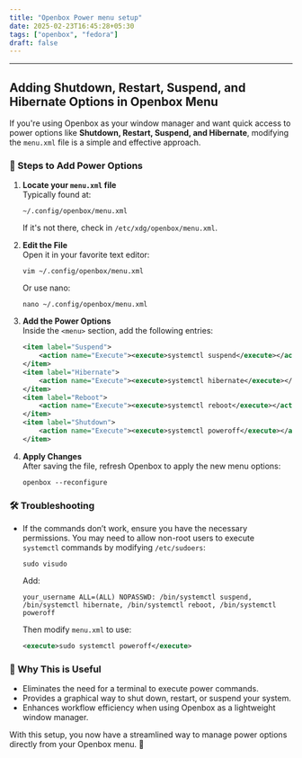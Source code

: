 ```yaml
---
title: "Openbox Power menu setup"
date: 2025-02-23T16:45:28+05:30
tags: ["openbox", "fedora"]
draft: false
---
```


---

## Adding Shutdown, Restart, Suspend, and Hibernate Options in Openbox Menu

If you're using Openbox as your window manager and want quick access to power options like **Shutdown, Restart, Suspend, and Hibernate**, modifying the `menu.xml` file is a simple and effective approach.

### 📌 Steps to Add Power Options

1. **Locate your `menu.xml` file**  
   Typically found at:  
   ```
   ~/.config/openbox/menu.xml
   ```
   If it's not there, check in `/etc/xdg/openbox/menu.xml`.

2. **Edit the File**  
   Open it in your favorite text editor:
   ```
   vim ~/.config/openbox/menu.xml
   ```
   Or use nano:
   ```
   nano ~/.config/openbox/menu.xml
   ```

3. **Add the Power Options**  
   Inside the `<menu>` section, add the following entries:

   ```xml
   <item label="Suspend">
       <action name="Execute"><execute>systemctl suspend</execute></action>
   </item>
   <item label="Hibernate">
       <action name="Execute"><execute>systemctl hibernate</execute></action>
   </item>
   <item label="Reboot">
       <action name="Execute"><execute>systemctl reboot</execute></action>
   </item>
   <item label="Shutdown">
       <action name="Execute"><execute>systemctl poweroff</execute></action>
   </item>
   ```

4. **Apply Changes**  
   After saving the file, refresh Openbox to apply the new menu options:  
   ```
   openbox --reconfigure
   ```

### 🛠️ Troubleshooting

- If the commands don’t work, ensure you have the necessary permissions. You may need to allow non-root users to execute `systemctl` commands by modifying `/etc/sudoers`:
  ```
  sudo visudo
  ```
  Add:
  ```
  your_username ALL=(ALL) NOPASSWD: /bin/systemctl suspend, /bin/systemctl hibernate, /bin/systemctl reboot, /bin/systemctl poweroff
  ```
  Then modify `menu.xml` to use:
  ```xml
  <execute>sudo systemctl poweroff</execute>
  ```

### 🎯 Why This is Useful

- Eliminates the need for a terminal to execute power commands.
- Provides a graphical way to shut down, restart, or suspend your system.
- Enhances workflow efficiency when using Openbox as a lightweight window manager.

With this setup, you now have a streamlined way to manage power options directly from your Openbox menu. 🚀